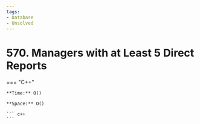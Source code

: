 ```yaml
---
tags:
- Database
- Unsolved
---
```



# 570. Managers with at Least 5 Direct Reports

=== "C++"

    **Time:** O()

    **Space:** O()

    ``` c++
    ```